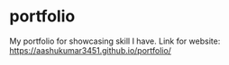 # portfolio
My portfolio for showcasing skill I have.
Link for website: https://aashukumar3451.github.io/portfolio/
